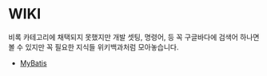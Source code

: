# WIKI
비록 카테고리에 채택되지 못했지만 개발 셋팅, 명령어,  등 꼭 구글바다에 검색어 하나면 볼 수 있지만 꼭 필요한 지식들 위키백과처럼 모아놓습니다.

- [MyBatis](Mybatis.md)
